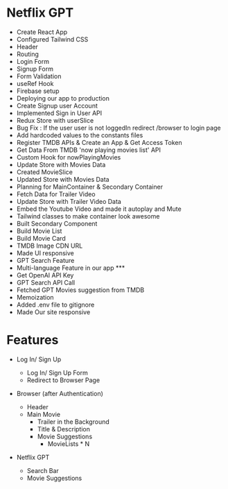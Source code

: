 # Netflix GPT

- Create React App
- Configured Tailwind CSS
- Header
- Routing
- Login Form
- Signup Form
- Form Validation
- useRef Hook
- Firebase setup
- Deploying our app to production
- Create Signup user Account
- Implemented Sign in User API
- Redux Store with userSlice
- Bug Fix : If the user user is not loggedIn redirect /browser to login page
- Add hardcoded values to the constants files
- Register TMDB APIs & Create an App & Get Access Token
- Get Data From TMDB 'now playing movies list' API
- Custom Hook for nowPlayingMovies
- Update Store with Movies Data
- Created MovieSlice
- Updated Store with Movies Data
- Planning for MainContainer & Secondary Container
- Fetch Data for Trailer Video
- Update Store with Trailer Video Data
- Embed the Youtube Video and made it autoplay and Mute
- Tailwind classes to make container look awesome
- Built Secondary Component
- Build Movie List
- Build Movie Card
- TMDB Image CDN URL
- Made UI responsive
- GPT Search Feature
- Multi-language Feature in our app \*\*\*
- Get OpenAI API Key
- GPT Search API Call
- Fetched GPT Movies suggestion from TMDB
- Memoization
- Added .env file to gitignore
- Made Our site responsive

# Features

- Log In/ Sign Up
  - Log In/ Sign Up Form
  - Redirect to Browser Page
- Browser (after Authentication)

  - Header
  - Main Movie
    - Trailer in the Background
    - Title & Description
    - Movie Suggestions
      - MovieLists \* N

- Netflix GPT
  - Search Bar
  - Movie Suggestions
